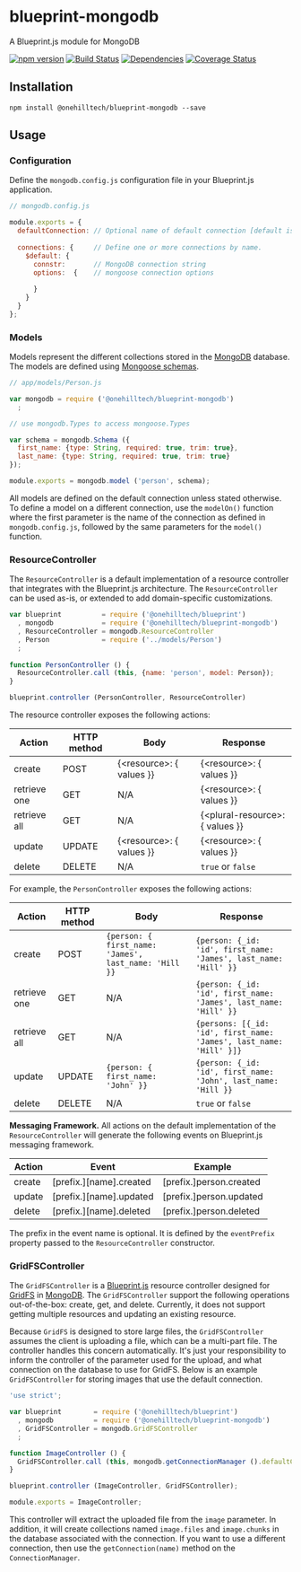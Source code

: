 blueprint-mongodb
=================

A Blueprint.js module for MongoDB

[![npm version](https://img.shields.io/npm/v/@onehilltech/blueprint-mongodb.svg)](https://www.npmjs.com/package/@onehilltech/blueprint-mongodb)
[![Build Status](https://travis-ci.org/onehilltech/blueprint-mongodb.svg?branch=master)](https://travis-ci.org/onehilltech/blueprint-mongodb)
[![Dependencies](https://david-dm.org/onehilltech/blueprint-mongodb.svg)](https://david-dm.org/onehilltech/blueprint-mongodb)
[![Coverage Status](https://coveralls.io/repos/github/onehilltech/blueprint-mongodb/badge.svg?branch=master)](https://coveralls.io/github/onehilltech/blueprint-mongodb?branch=master)


Installation
------------

    npm install @onehilltech/blueprint-mongodb --save

Usage
-----

### Configuration

Define the `mongodb.config.js` configuration file in your Blueprint.js application.

```javascript
// mongodb.config.js

module.exports = {
  defaultConnection: // Optional name of default connection [default is $default]
  
  connections: {     // Define one or more connections by name.    
    $default: {
      connstr:       // MongoDB connection string
      options:  {    // mongoose connection options
            
      }      
    }
  }
};
```

### Models

Models represent the different collections stored in the 
[MongoDB](https://www.mongodb.com) database. The models are defined 
using [Mongoose schemas](http://mongoosejs.com/docs/guide.html).

```javascript
// app/models/Person.js

var mongodb = require ('@onehilltech/blueprint-mongodb')
  ;

// use mongodb.Types to access mongoose.Types

var schema = mongodb.Schema ({
  first_name: {type: String, required: true, trim: true},
  last_name: {type: String, required: true, trim: true}
});

module.exports = mongodb.model ('person', schema);
```

All models are defined on the default connection unless stated otherwise. To define
a model on a different connection, use the `modelOn()` function where the first parameter
is the name of the connection as defined in `mongodb.config.js`, followed by the 
same parameters for the `model()` function.

### ResourceController

The `ResourceController` is a default implementation of a resource controller
that integrates with the Blueprint.js architecture. The `ResourceController`
can be used as-is, or extended to add domain-specific customizations.

```javascript
var blueprint          = require ('@onehilltech/blueprint')
  , mongodb            = require ('@onehilltech/blueprint-mongodb')
  , ResourceController = mongodb.ResourceController
  , Person             = require ('../models/Person')
  ;
    
function PersonController () {
  ResourceController.call (this, {name: 'person', model: Person});
}

blueprint.controller (PersonController, ResourceController)
```

The resource controller exposes the following actions:

| Action       | HTTP method | Body                       | Response
|--------------|-------------|----------------------------|-----------------------------------|
| create       | POST        | {\<resource\>: { values }} | {\<resource\>: { values }}        |
| retrieve one | GET         | N/A                        | {\<resource\>: { values }}        |
| retrieve all | GET         | N/A                        | {\<plural-resource\>: { values }} |   
| update       | UPDATE      | {\<resource\>: { values }} | {\<resource\>: { values }}        |
| delete       | DELETE      | N/A                        | `true` or `false`                 |

For example, the `PersonController` exposes the following actions:

| Action       | HTTP method | Body                       | Response
|--------------|-------------|----------------------------|-----------------------------------|
| create | POST | `{person: { first_name: 'James', last_name: 'Hill }}` | `{person: {_id: 'id', first_name: 'James', last_name: 'Hill' }}` |
| retrieve one | GET | N/A  | `{person: {_id: 'id', first_name: 'James', last_name: 'Hill' }}`  |
| retrieve all | GET | N/A  | `{persons: [{_id: 'id', first_name: 'James', last_name: 'Hill' }]}` |   
| update  | UPDATE | `{person: { first_name: 'John' }}` | `{person: {_id: 'id', first_name: 'John', last_name: 'Hill }}`        |
| delete       | DELETE      | N/A                        | `true` or `false`                 |


**Messaging Framework.** All actions on the default implementation of the
`ResourceController` will generate the following events on Blueprint.js messaging 
framework.

| Action | Event | Example |
|--------|-------|---------|
| create | [prefix.][name].created | [prefix.]person.created |
| update | [prefix.][name].updated | [prefix.]person.updated |
| delete | [prefix.][name].deleted | [prefix.]person.deleted |

The prefix in the event name is optional. It is defined by the `eventPrefix` property
passed to the `ResourceController` constructor.
 
### GridFSController

The `GridFSController` is a [Blueprint.js](https://github.com/onehilltech/blueprint) 
resource controller designed for [GridFS](https://docs.mongodb.com/manual/core/gridfs/) 
in [MongoDB](https://www.mongodb.com). The `GridFSController` support the following
operations out-of-the-box: create, get, and delete. Currently, it does not
support getting multiple resources and updating an existing resource. 

Because `GridFS` is designed to store large files, the `GridFSController` assumes the 
client is uploading a file, which can be a multi-part file. The controller handles this 
concern automatically. It's just your responsibility to inform the controller of the 
parameter used for the upload, and what connection on the database to use for GridFS. 
Below is an example `GridFSController` for storing images that use the default connection.

```javascript
'use strict';

var blueprint        = require ('@onehilltech/blueprint')
  , mongodb          = require ('@onehilltech/blueprint-mongodb')
  , GridFSController = mongodb.GridFSController
  ;

function ImageController () {
  GridFSController.call (this, mongodb.getConnectionManager ().defaultConnection, {name: 'image'});
}

blueprint.controller (ImageController, GridFSController);

module.exports = ImageController;
```

This controller will extract the uploaded file from the `image` parameter.
In addition, it will create collections named `image.files` and `image.chunks`
in the database associated with the connection. If you want to use a different 
connection, then use the `getConnection(name)` method on the `ConnectionManager`.
